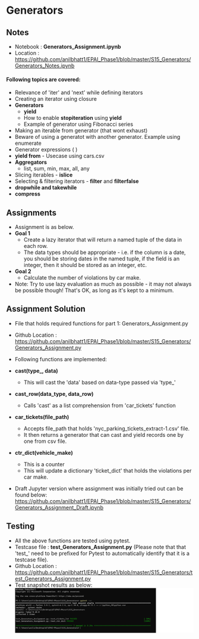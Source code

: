 # Generators

## Notes
- Notebook : **Generators_Assignment.ipynb**
- Location : https://github.com/anilbhatt1/EPAI_Phase1/blob/master/S15_Generators/Generators_Notes.ipynb
#### Following topics are covered:
- Relevance of 'iter' and 'next' while defining iterators
- Creating an iterator using closure
- **Generators**
    - **yield**
    - How to enable **stopiteration** using **yield**
    - Example of generator using Fibonacci series
- Making an iterable from generator (that wont exhaust)
- Beware of using a generatot with another generator. Example using enumerate
- Generator expressions ( )
- **yield from** - Usecase using cars.csv
- **Aggregators**
    - list, sum, min, max, all, any
- Slicing iterables - **islice**
- Selecting & filtering iterators - **filter** and **filterfalse**
- **dropwhile and takewhile**
- **compress**
## Assignments

- Assignment is as below.
- **Goal 1** 
    - Create a lazy iterator that will return a named tuple of the data in each row. 
    - The data types should be appropriate - i.e. if the column is a date, you should be storing dates in the named tuple, if the field is an integer, then it should be stored as an integer, etc.
- **Goal 2** 
    - Calculate the number of violations by car make.
- Note: Try to use lazy evaluation as much as possible - it may not always be possible though! That's OK, as long as it's kept to a minimum.

## Assignment Solution

- File that holds required functions for part 1: Generators_Assignment.py
- Github Location : https://github.com/anilbhatt1/EPAI_Phase1/blob/master/S15_Generators/Generators_Assignment.py
- Following functions are implemented:
- **cast(type_, data)**
    - This will cast the 'data' based on data-type passed via 'type_'
- **cast_row(data_type, data_row)**
    - Calls 'cast' as a list comprehension from 'car_tickets' function
- **car_tickets(file_path)**
    - Accepts file_path that holds 'nyc_parking_tickets_extract-1.csv' file.
    - It then returns a generator that can cast and yield records one by one from csv file.
- **ctr_dict(vehicle_make)**
    - This is a counter
    - This will update a dictionary 'ticket_dict' that holds the violations per car make.

- Draft Jupyter version where assignment was initially tried out can be found below:
https://github.com/anilbhatt1/EPAI_Phase1/blob/master/S15_Generators/Generators_Assignment_Draft.ipynb

## Testing
- All the above functions are tested using pytest.
- Testcase file : **test_Generators_Assignment.py** (Please note that that 'test_' need to be prefixed for Pytest to automatically identify that it is a testcase file).
- Github Location : https://github.com/anilbhatt1/EPAI_Phase1/blob/master/S15_Generators/test_Generators_Assignment.py
- Test snapshot results as below:
![Test_Pass](https://github.com/anilbhatt1/EPAI_Phase1/blob/master/S15_Generators/Test_Passed_Snapshot.png)

